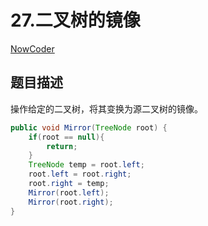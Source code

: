# 27.二叉树的镜像

 [NowCoder](https://www.nowcoder.com/practice/564f4c26aa584921bc75623e48ca3011?tpId=13&tqId=11171&tPage=1&rp=1&ru=/ta/coding-interviews&qru=/ta/coding-interviews/question-ranking&from=cyc_github) 

## 题目描述

操作给定的二叉树，将其变换为源二叉树的镜像。

```java
public void Mirror(TreeNode root) {
    if(root == null){
        return;
    }
    TreeNode temp = root.left;
    root.left = root.right;
    root.right = temp;
    Mirror(root.left);
    Mirror(root.right);
}
```

